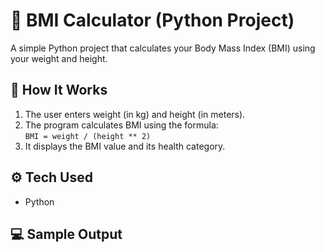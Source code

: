 # 🧮 BMI Calculator (Python Project)

A simple Python project that calculates your Body Mass Index (BMI) using your weight and height.

## 📘 How It Works
1. The user enters weight (in kg) and height (in meters).
2. The program calculates BMI using the formula:  
   `BMI = weight / (height ** 2)`
3. It displays the BMI value and its health category.

## ⚙️ Tech Used
- Python

## 💻 Sample Output
